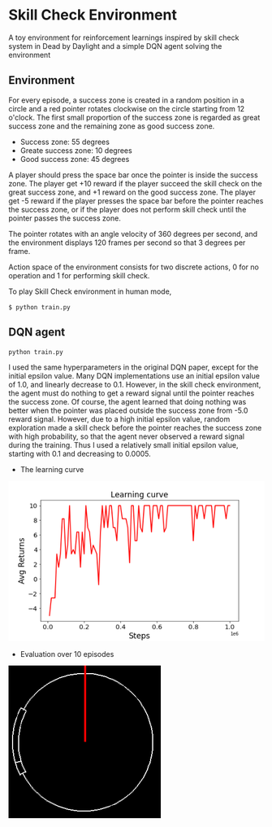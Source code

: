 # Skill Check Environment

A toy environment for reinforcement learnings inspired by skill check system in Dead by Daylight and a simple DQN agent solving the environment

## Environment

For every episode, a success zone is created in a random position in a circle and a red pointer rotates clockwise on the circle starting from 12 o'clock. The first small proportion of the success zone is regarded as great success zone and the remaining zone as good success zone.
- Success zone: 55 degrees
- Greate success zone: 10 degrees
- Good success zone: 45 degrees

A player should press the space bar once the pointer is inside the success zone. The player get +10 reward if the player succeed the skill check on the great success zone, and +1 reward on the good success zone.
The player get -5 reward if the player presses the space bar before the pointer reaches the success zone, 
or if the player does not perform skill check until the pointer passes the success zone.

The pointer rotates with an angle velocity of 360 degrees per  second, and the environment displays 120 frames per second so that 3 degrees per frame.

Action space of the environment consists for two discrete actions, 0 for no operation and 1 for performing skill check.

To play Skill Check environment in human mode,

~~~
$ python train.py
~~~

## DQN agent

~~~
python train.py
~~~

I used the same hyperparameters in the original DQN paper, except for the initial epsilon value. Many DQN implementations use an initial epsilon value of 1.0, and linearly decrease to 0.1. However, in the skill check environment, the agent must do nothing to get a reward signal until the pointer reaches the success zone. Of course, the agent learned that doing nothing was better when the pointer was placed outside the success zone from -5.0 reward signal. However, due to a high initial epsilon value, random exploration made a skill check before the pointer reaches the success zone with high probability, so that the agent never observed a reward signal during the training. Thus I used a relatively small initial epsilon value, starting with 0.1 and decreasing to 0.0005.

- The learning curve

![learning_curve](./results/learning_curve.png)

- Evaluation over 10 episodes

![learning_curve](./results/animation.gif)
